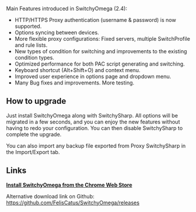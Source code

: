 Main Features introduced in SwitchyOmega (2.4):
* HTTP/HTTPS Proxy authentication (username & password) is now supported.
* Options syncing between devices.
* More flexible proxy configurations: Fixed servers, multiple SwitchProfile and rule lists.
* New types of condition for switching and improvements to the existing condition types.
* Optimized performance for both PAC script generating and switching.
* Keyboard shortcut (Alt+Shift+O) and context menu.
* Improved user experience in options page and dropdown menu.
* Many Bug fixes and improvements. More testing.

## How to upgrade

Just install SwitchyOmega along with SwitchySharp. All options will be migrated in a few seconds, and you can enjoy the new features without having to redo your configuration. You can then disable SwitchySharp to complete the upgrade.

You can also import any backup file exported from Proxy SwitchySharp in the Import/Export tab.

## Links

**[Install SwitchyOmega from the Chrome Web Store](https://chrome.google.com/webstore/detail/proxy-switchyomega/padekgcemlokbadohgkifijomclgjgif)**

Alternative download link on Github: https://github.com/FelisCatus/SwitchyOmega/releases